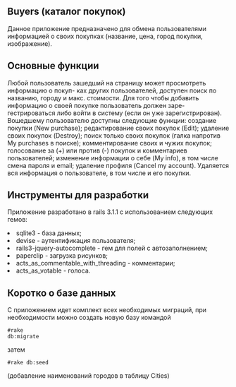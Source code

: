 ## Buyers (каталог покупок)

  Данное приложение предназначено для обмена пользователями информацией о своих
покупках (название, цена, город покупки, изображение).

## Основные функции

  Любой пользователь зашедший на страницу может просмотреть информацию о покуп-
ках других пользователей, доступен поиск по названию, городу и макс. стоимости.
  Для того чтобы добавить информацию о своей покупке пользователь должен заре-
гестрироваться либо войти в систему (если он уже зарегистрирован).
  Вошедшему пользователю доступны следующие функции:
    создание покупки (New purchase);
    редактирование своих покупок (Edit);
    удаление своих покупок (Destroy);
    поиск только своих покупок (галка напротив My purchases в поиске);
    комментирование своих и чужих покупок;
    голосование за (+) или против (-) покупок и комментариев пользователей;
    изменение информации о себе (My info), в том числе смена пароля и email;
    удаление профиля (Cancel my account). Удаляется вся информация о пользователе, в том числе и его покупки.

## Инструменты для разработки

Приложение разработано в rails 3.1.1 с использованием следующих гемов:

  <li>sqlite3                            - база данных;</li>
  <li>devise                             - аутентификация пользователя;</li>
  <li>rails3-jquery-autocomplete         - гем для полей с автозаполнением;</li>
  <li>paperclip                          - загрузка рисунков;</li>
  <li>acts_as_commentable_with_threading - комментарии;</li>
  <li>acts_as_votable                    - голоса.</li>

## Коротко о базе данных

  С приложением идет комплект всех необходимых миграций, при необходимости
можно создать новую базу командой <pre><code>#rake db:migrate</code></pre>
затем <pre><code>#rake db:seed</code></pre>
(добавление наименований городов в таблицу Cities)
